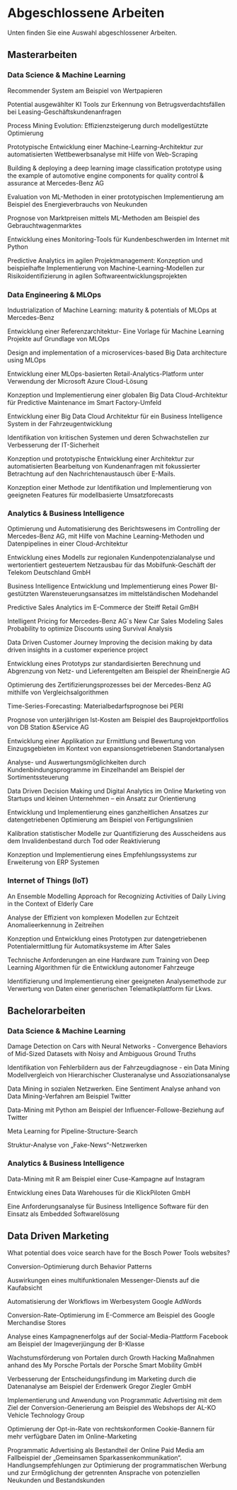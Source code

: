 # Abgeschlossene Arbeiten

Unten finden Sie eine Auswahl abgeschlossener Arbeiten.

## Masterarbeiten

### Data Science & Machine Learning

Recommender System am Beispiel von Wertpapieren

Potential ausgewählter KI Tools zur Erkennung von Betrugsverdachtsfällen bei Leasing-Geschäftskundenanfragen

Process Mining Evolution: Effizienzsteigerung durch modellgestützte Optimierung

Prototypische Entwicklung einer Machine-Learning-Architektur zur automatisierten Wettbewerbsanalyse mit Hilfe von Web-Scraping

Building & deploying a deep learning image classification prototype using the example of automotive engine components for quality control & assurance at Mercedes-Benz AG

Evaluation von ML-Methoden in einer prototypischen Implementierung am Beispiel des Energieverbrauchs von Neukunden

Prognose von Marktpreisen mittels ML-Methoden am Beispiel des Gebrauchtwagenmarktes

Entwicklung eines Monitoring-Tools für Kundenbeschwerden im Internet mit Python

Predictive Analytics im agilen Projektmanagement: Konzeption und beispielhafte Implementierung von Machine-Learning-Modellen zur Risikoidentiﬁzierung in agilen Softwareentwicklungsprojekten

### Data Engineering & MLOps

Industrialization of Machine Learning: maturity & potentials of MLOps at Mercedes-Benz

Entwicklung einer Referenzarchitektur- Eine Vorlage für Machine Learning Projekte auf Grundlage von MLOps

Design and implementation of a microservices-based Big Data architecture using MLOps

Entwicklung einer MLOps-basierten Retail-Analytics-Platform unter Verwendung der Microsoft Azure Cloud-Lösung

Konzeption und Implementierung einer globalen Big Data Cloud-Architektur
für Predictive Maintenance im Smart Factory-Umfeld

Entwicklung einer Big Data Cloud Architektur für ein Business Intelligence System in der Fahrzeugentwicklung

Identifikation von kritischen Systemen und deren Schwachstellen zur Verbesserung der IT-Sicherheit

Konzeption und prototypische Entwicklung einer Architektur zur automatisierten Bearbeitung von Kundenanfragen mit fokussierter Betrachtung auf den Nachrichtenaustausch über E-Mails.

Konzeption einer Methode zur Identifikation und Implementierung von geeigneten Features für modellbasierte Umsatzforecasts

### Analytics & Business Intelligence

Optimierung und Automatisierung des Berichtswesens im Controlling der Mercedes-Benz AG, mit Hilfe von Machine Learning-Methoden und Datenpipelines in einer Cloud-Architektur

Entwicklung eines Modells zur regionalen Kundenpotenzialanalyse und wertorientiert gesteuertem Netzausbau für das Mobilfunk-Geschäft der Telekom Deutschland GmbH

Business Intelligence Entwicklung und Implementierung eines Power BI-gestützten Warensteuerungsansatzes im mittelständischen Modehandel

Predictive Sales Analytics im E-Commerce der Steiff Retail GmBH

Intelligent Pricing for Mercedes-Benz AG´s New Car Sales Modeling Sales Probability to optimize Discounts using Survival Analysis

Data Driven Customer Journey Improving the decision making by data driven insights in a customer experience project

Entwicklung eines Prototyps zur standardisierten Berechnung und Abgrenzung von Netz- und Lieferentgelten am Beispiel der RheinEnergie AG

Optimierung des Zertifizierungsprozesses bei der Mercedes-Benz AG mithilfe von Vergleichsalgorithmen

Time-Series-Forecasting: Materialbedarfsprognose bei PERI

Prognose von unterjährigen Ist-Kosten am Beispiel des Bauprojektportfolios von DB Station &Service AG

Entwicklung einer Applikation zur Ermittlung und Bewertung von Einzugsgebieten im Kontext von expansionsgetriebenen Standortanalysen

Analyse- und Auswertungsmöglichkeiten durch Kundenbindungsprogramme im Einzelhandel am Beispiel der Sortimentssteuerung

Data Driven Decision Making und Digital Analytics im Online Marketing von Startups und kleinen Unternehmen – ein Ansatz zur Orientierung

Entwicklung und Implementierung eines ganzheitlichen Ansatzes zur datengetriebenen Optimierung am Beispiel von Fertigungslinien

Kalibration statistischer Modelle zur Quantifizierung des Ausscheidens aus dem Invalidenbestand durch Tod oder Reaktivierung

Konzeption und Implementierung eines Empfehlungssystems zur Erweiterung von ERP Systemen

### Internet of Things (IoT)

An Ensemble Modelling Approach for Recognizing Activities of Daily Living in the Context of Elderly Care

Analyse der Effizient von komplexen Modellen zur Echtzeit Anomalieerkennung in Zeitreihen

Konzeption und Entwicklung eines Prototypen zur datengetriebenen Potentialermittlung für Automatiksysteme im After Sales

Technische Anforderungen an eine Hardware zum Training von Deep Learning Algorithmen für die Entwicklung autonomer Fahrzeuge

Identifizierung und Implementierung einer geeigneten Analysemethode zur Verwertung von Daten einer generischen Telematikplattform für Lkws.

## Bachelorarbeiten

### Data Science & Machine Learning

Damage Detection on Cars with Neural Networks - Convergence Behaviors of Mid-Sized Datasets with Noisy and Ambiguous Ground Truths

Identifikation von Fehlerbildern aus der Fahrzeugdiagnose - ein Data Mining Modellvergleich von Hierarchischer Clusteranalyse und Assoziationsanalyse

Data Mining in sozialen Netzwerken. Eine Sentiment Analyse anhand von Data Mining-Verfahren am Beispiel Twitter

Data-Mining mit Python am Beispiel der Influencer-Followe-Beziehung auf Twitter

Meta Learning for Pipeline-Structure-Search

Struktur-Analyse von „Fake-News“-Netzwerken

### Analytics & Business Intelligence

Data-Mining mit R am Beispiel einer Cuse-Kampagne auf Instagram

Entwicklung eines Data Warehouses für die KlickPiloten GmbH

Eine Anforderungsanalyse für Business Intelligence Software für den Einsatz als Embedded Softwarelösung

## Data Driven Marketing

What potential does voice search have for the Bosch Power Tools websites?

Conversion-Optimierung durch Behavior Patterns

Auswirkungen eines multifunktionalen Messenger-Diensts auf die Kaufabsicht

Automatisierung der Workflows im Werbesystem Google AdWords

Conversion-Rate-Optimierung im E-Commerce am Beispiel des Google Merchandise Stores

Analyse eines Kampagnenerfolgs auf der
Social-Media-Plattform Facebook am Beispiel der Imageverjüngung der B-Klasse

Wachstumsförderung von Portalen durch Growth Hacking Maßnahmen anhand des My Porsche Portals der Porsche Smart Mobility GmbH

Verbesserung der Entscheidungsfindung im Marketing durch die Datenanalyse am Beispiel der Erdenwerk Gregor Ziegler GmbH

Implementierung und Anwendung von Programmatic Advertising mit dem Ziel der Conversion-Generierung am Beispiel des Webshops der AL-KO Vehicle Technology Group

Optimierung der Opt-in-Rate von rechtskonformen Cookie-Bannern für mehr verfügbare Daten im Online-Marketing

Programmatic Advertising als Bestandteil der Online Paid Media am Fallbeispiel der „Gemeinsamen Sparkassenkommunikation“. Handlungsempfehlungen zur Optimierung der programmatischen Werbung und zur Ermöglichung der getrennten Ansprache von potenziellen Neukunden und Bestandskunden